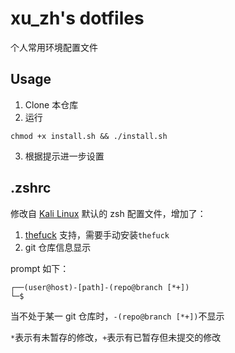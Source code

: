 # xu_zh's dotfiles
个人常用环境配置文件

## Usage
1. Clone 本仓库
2. 运行
```
chmod +x install.sh && ./install.sh
```
3. 根据提示进一步设置

## .zshrc
修改自 [Kali Linux](https://www.kali.org/) 默认的 zsh 配置文件，增加了：
1. [thefuck](https://github.com/nvbn/thefuck) 支持，需要手动安装`thefuck`
2. git 仓库信息显示

prompt 如下：
```
┌──(user@host)-[path]-(repo@branch [*+])
└─$
```
当不处于某一 git 仓库时，`-(repo@branch [*+])`不显示

`*`表示有未暂存的修改，`+`表示有已暂存但未提交的修改
